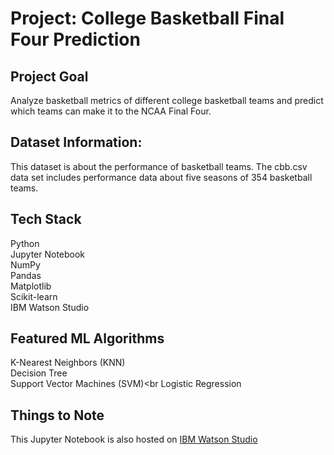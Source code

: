 # Project: College Basketball Final Four Prediction

## Project Goal
Analyze basketball metrics of different college basketball teams and predict which teams can make it to the NCAA Final Four.

## Dataset Information: 
This dataset is about the performance of basketball teams. The cbb.csv data set includes performance data about five seasons of 354 basketball teams. 

## Tech Stack
Python<br />
Jupyter Notebook<br />
NumPy<br />
Pandas<br />
Matplotlib<br />
Scikit-learn<br />
IBM Watson Studio<br />

## Featured ML Algorithms
K-Nearest Neighbors (KNN)<br />
Decision Tree<br />
Support Vector Machines (SVM)<br 
Logistic Regression<br />

## Things to Note
This Jupyter Notebook is also hosted on [IBM Watson Studio](https://dataplatform.cloud.ibm.com/analytics/notebooks/v2/967af07f-20f4-441d-9b77-1c71ad1fb54a/view?access_token=19ad526b688b2b7d02e93fa615a35124fc97a6fcb28ccf8385244b451868409e)

